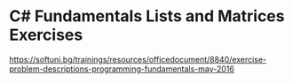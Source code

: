 # C# Fundamentals Lists and Matrices Exercises


https://softuni.bg/trainings/resources/officedocument/8840/exercise-problem-descriptions-programming-fundamentals-may-2016